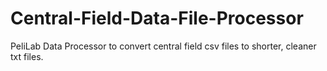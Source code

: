 # Central-Field-Data-File-Processor
PeliLab Data Processor to convert central field csv files to shorter, cleaner txt files. 
